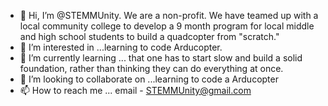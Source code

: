 - 👋 Hi, I’m @STEMMUnity.  We are a non-profit. We have teamed up with a local community college to develop a 9 month program for local middle and high school students to build a quadcopter from "scratch."
- 👀 I’m interested in ...learning to code Arducopter.
- 🌱 I’m currently learning ... that one has to start slow and build a solid foundation, rather than thinking they can do everything at once.
- 💞️ I’m looking to collaborate on ...learning to code a Arducopter
- 📫 How to reach me ... email - STEMMUnity@gmail.com

<!---
STEMMUnity/STEMMUnity is a ✨ special ✨ repository because its `README.md` (this file) appears on your GitHub profile.
You can click the Preview link to take a look at your changes.
--->
